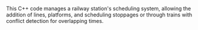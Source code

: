 This C++ code manages a railway station's scheduling system, allowing the addition of lines, platforms, and scheduling stoppages or through trains with conflict detection for overlapping times.
